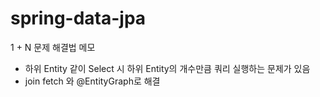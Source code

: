 # spring-data-jpa
1 + N 문제 해결법 메모

- 하위 Entity 같이 Select 시 하위 Entity의 개수만큼 쿼리 실행하는 문제가 있음
- join fetch 와 @EntityGraph로 해결
